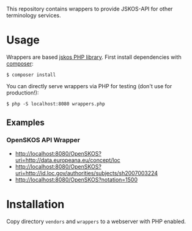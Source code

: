 This repository contains wrappers to provide JSKOS-API for other terminology
services.

# Usage

Wrappers are based [jskos PHP library](https://packagist.org/packages/gbv/jskos).
First install dependencies with [composer](https://getcomposer.org/):

    $ composer install

You can directly serve wrappers via PHP for testing (don't use for production!):

    $ php -S localhost:8080 wrappers.php

## Examples

### OpenSKOS API Wrapper

* <http://localhost:8080/OpenSKOS?uri=http://data.europeana.eu/concept/loc>
* <http://localhost:8080/OpenSKOS?uri=http://id.loc.gov/authorities/subjects/sh2007003224>
* <http://localhost:8080/OpenSKOS?notation=1500>


# Installation

Copy directory `vendors` and `wrappers` to a webserver with PHP enabled.

